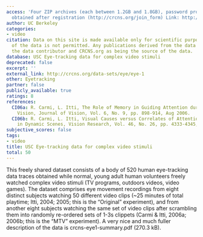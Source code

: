 ```yaml
---
access: 'Four ZIP archives (each between 1.2GB and 1.8GB), password protected, password
  obtained after registration (http://crcns.org/join_form) Link: http://crcns.org/data-sets/eye/download'
author: UC Berkeley
categories:
- video
citation: Data on this site is made available only for scientific purposes. Redistribution
  of the data is not permitted. Any publications derived from the data should cite
  the data contributor and CRCNS.org as being the source of the data.
database: USC Eye-tracking data for complex video stimuli
deprecated: false
excerpt: ''
external_link: http://crcns.org/data-sets/eye/eye-1
other: Eyetracking
partner: false
publicly_available: true
ratings: 8
references:
  CI06a: R. Carmi, L. Itti, The Role of Memory in Guiding Attention during Natural
    Vision, Journal of Vision, Vol. 6, No. 9, pp. 898-914, Aug 2006.
  CI06b: R. Carmi, L. Itti, Visual Causes versus Correlates of Attentional Selection
    in Dynamic Scenes, Vision Research, Vol. 46, No. 26, pp. 4333-4345, Dec 2006.
subjective_scores: false
tags:
- video
title: USC Eye-tracking data for complex video stimuli
total: 50
---
```


This freely shared dataset consists of a body of 520 human eye-tracking data traces obtained while normal, young adult human volunteers freely watched complex video stimuli (TV programs, outdoors videos, video games). The dataset comprises eye movement recordings from eight distinct subjects watching 50 different video clips (~25 minutes of total playtime; Itti, 2004; 2005; this is the “Original” experiment), and from another eight subjects watching the same set of video clips after scrambling them into randomly re-ordered sets of 1-3s clippets (Carmi & Itti, 2006a; 2006b; this is the “MTV” experiment).  A very nice and much fuller description of the data is crcns-eye1-summary.pdf (270.3 kB).
